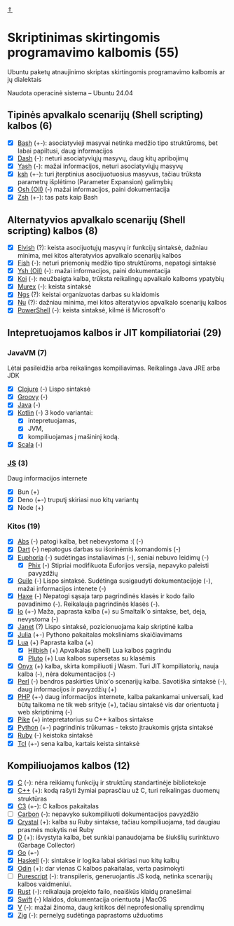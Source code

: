 [&uArr;](../readme.md)

# Skriptinimas skirtingomis programavimo kalbomis (55)

Ubuntu paketų atnaujinimo skriptas skirtingomis programavimo kalbomis ar jų dialektais

Naudota operacinė sistema – Ubuntu 24.04

## Tipinės apvalkalo scenarijų (Shell scripting) kalbos (6)

* [x] [Bash](bash_readme.md) (+-): asociatyvieji masyvai netinka medžio tipo struktūroms, bet labai papiltusi, daug informacijos
* [x] [Dash](dash_readme.md) (-): neturi asociatyviųjų masyvų, daug kitų apribojimų
* [x] [Yash](yash_readme.md) (-): mažai informacijos, neturi asociatyviųjų masyvų
* [x] [ksh](ksh_readme.md) (+-): turi įterptinius asocijuotuosius masyvus, tačiau trūksta parametrų išplėtimo (Parameter Expansion) galimybių
* [x] [Osh (Oil)](oil-osh_readme.md) (-) mažai informacijos, paini dokumentacija
* [x] [Zsh](zsh_readme.md) (+-): tas pats kaip Bash
  
## Alternatyvios apvalkalo scenarijų (Shell scripting) kalbos (8)

* [x] [Elvish](elvish_readme.md) (?): keista asocijuotųjų masyvų ir funkcijų sintaksė, dažniau minima, mei kitos alteratyvios apvalkalo scenarijų kalbos
* [x] [Fish](fish_readme.md) (-): neturi priemonių medžio tipo struktūroms, nepatogi sintaksė  
* [x] [Ysh (Oil)](oil-ysh_readme.md) (-): mažai informacijos, paini dokumentacija
* [x] [Koi](koi_readme.md) (-): neužbaigta kalba, trūksta reikalingų apvalkalo kalboms ypatybių
* [x] [Murex](murex_readme.md) (-): keista sintaksė
* [x] [Ngs](ngs_readme.md) (?): keistai organizuotas darbas su klaidomis
* [x] [Nu](nu_readme.md) (?): dažniau minima, mei kitos alteratyvios apvalkalo scenarijų kalbos
* [x] [PowerShell](pwsh_readme.md) (-): keista sintaksė, kilmė iš Microsoft'o

## Intepretuojamos kalbos ir JIT kompiliatoriai (29)

### JavaVM (7)

Lėtai pasileidžia arba reikalingas kompiliavimas. Reikalinga Java JRE arba JDK
  
* [x] [Clojure](https://clojure.org/) (-) Lispo sintaksė
* [X] [Groovy](groovy_readme.md) (-)
* [x] [Java](java_readme.md) (-)
* [x] [Kotlin](kotlin_readme.md) (-)
  3 kodo variantai:
  * [x] intepretuojamas,
  * [x] JVM,
  * [x] kompiliuojamas į mašininį kodą.
* [x] [Scala](scala_readme.md) (-)

### [JS](js_readme.md) (3)

Daug informacijos internete

* [x] Bun (+)
* [x] Deno (+-) truputį skiriasi nuo kitų variantų
* [x] Node (+)

### Kitos (19)

* [x] [Abs](abs_readme.md) (-) patogi kalba, bet nebevystoma :( (-)
* [x] [Dart](dart_readme.md) (-) nepatogus darbas su išorinėmis komandomis (-)
* [x] [Euphoria](euph_readme.md) (-) sudėtingas instaliavimas (-), seniai nebuvo leidimų (-)
  * [x] [Phix](phix_readme.md) (-) Stipriai modifikuota Euforijos versija, nepavyko paleisti pavyzdžių
* [x] [Guile](guile_readme.md) (-) Lispo sintaksė. Sudėtinga susigaudyti dokumentacijoje (-), mažai informacijos intenete (-)
* [x] [Haxe](haxe_readme.md) (-) Nepatogi sąsaja tarp pagrindinės klasės ir kodo failo pavadinimo (-). Reikalauja pagrindinės klasės (-).
* [x] [Io](https://iolanguage.org/index.html) (+-) Maža, paprasta kalba (+) su Smaltalk'o sintakse, bet, deja, nevystoma (-)
* [x] [Janet](janet_readme.md) (?) Lispo sintaksė, pozicionuojama kaip skriptinė kalba
* [x] [Julia](julia_readme.md) (+-) Pythono pakaitalas moksliniams skaičiavimams
* [x] [Lua](lua_readme.md) (+) Paprasta kalba (+)
  * [x] [Hilbish](hilbish_readme.md) (+) Apvalkalas (shell) Lua kalbos pagrindu
  * [x] [Pluto](pluto_readme.md) (+) Lua kalbos supersetas su klasėmis
* [x] [Onyx](onyx_readme.md) (+) kalba, skirta kompiliuoti į Wasm. Turi JIT kompiliatorių, nauja kalba (-), nėra dokumentacijos (-)
* [x] [Perl](perl_readme.md) (-) bendros paskirties Unix'o scenarijų kalba. Savotiška sintaksė (-), daug informacijos ir pavyzdžių (+)
* [x] [PHP](php_readme.md) (+-) daug informacijos internete, kalba pakankamai universali, kad būtų taikoma ne tik web srityje (+), tačiau sintaksė vis dar orientuota į web skriptinimą (-)
* [x] [Pike](pike_readme.md) (+) intepretatorius su C++ kalbos sintakse
* [x] [Python](py_readme.md) (+-) pagrindinis trūkumas - teksto įtraukomis grįsta sintaksė
* [x] [Ruby](ruby_readme.md) (-) keistoka sintaksė
* [x] [Tcl](tcl_readme.md) (+-) sena kalba, kartais keista sintaksė

## Kompiliuojamos kalbos (12)

* [x] [C](c_readme.md) (-): nėra reikiamų funkcijų ir struktūrų standartinėje bibliotekoje
* [x] [C++](c++_readme.md) (+): kodą rašyti žymiai paprasčiau už C, turi reikalingas duomenų struktūras
* [x] [C3](c3_readme.md) (+-): C kalbos pakaitalas
* [ ] [Carbon](carbon_readme.md) (-): nepavyko sukompiliuoti dokumentacijos pavyzdžio
* [x] [Crystal](crystal_readme.md) (+): kalba su Ruby sintakse, tačiau kompiliuojama, tad daugiau prasmės mokytis nei Ruby
* [x] [D](d_readme.md) (+): išvystyta kalba, bet sunkiai panaudojama be šiukšlių surinktuvo (Garbage Collector)
* [x] [Go](go_readme.md) (+-)
* [x] [Haskell](haskell_readme.md) (-): sintakse ir logika labai skiriasi nuo kitų kalbų
* [x] [Odin](odin_readme.md) (+): dar vienas C kalbos pakaitalas, verta pasimokyti
* [ ] [Purescript](purs_readme.md) (-): transpileris, generuojantis JS kodą, netinka scenarijų kalbos vaidmeniui.
* [x] [Rust](rust_readme.md) (-): reikalauja projekto failo, neaiškūs klaidų pranešimai
* [x] [Swift](swift_readme.md) (-) klaidos, dokumentacija orientuota į MacOS
* [x] [V](v_readme.md) (-): mažai žinoma, daug kritikos dėl neprofesionalių sprendimų
* [x] [Zig](zig_readme.md) (-): pernelyg sudėtinga paprastoms užduotims
